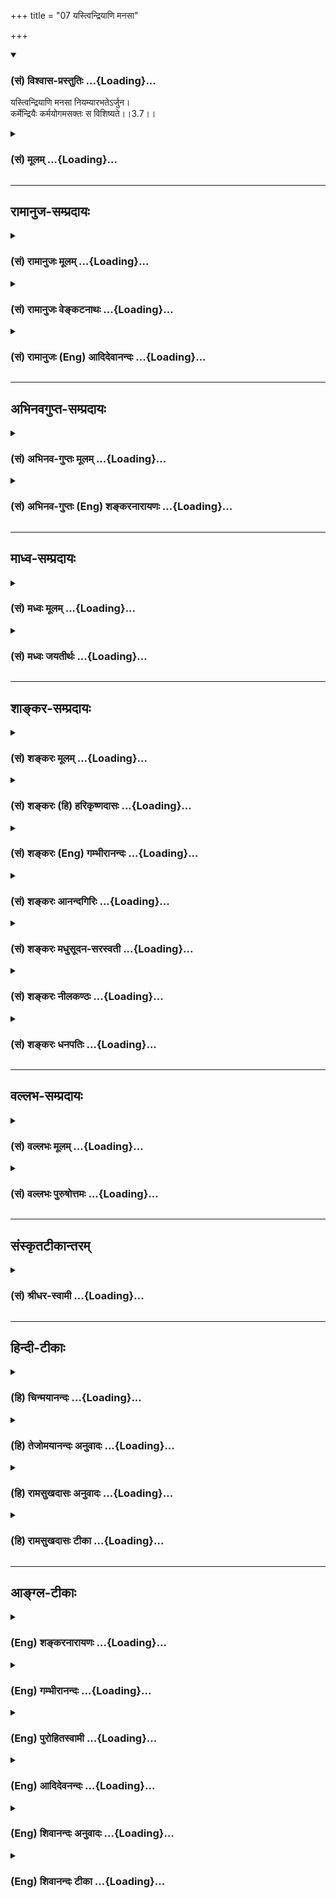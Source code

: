 +++
title = "07 यस्त्विन्द्रियाणि मनसा"

+++
<div class="js_include" newlevelforh1="3" title="(सं) विश्वास-प्रस्तुतिः" unfilled url="/purANam_vaiShNavam/mahAbhAratam/06-bhIShma-parva/03-bhagavad-gItA-parva/saMskRtam/vishvAsa-prastutiH/03_karma-yogaH/07_yastvindriyANi_ma.md">
<details open><summary><h3>(सं) विश्वास-प्रस्तुतिः ...{Loading}...</h3></summary>

यस्त्विन्द्रियाणि मनसा नियम्यारभतेऽर्जुन।  
कर्मेन्द्रियैः कर्मयोगमसक्तः स विशिष्यते।।3.7।।
</details>
</div>
<div class="js_include collapsed" newlevelforh1="3" title="(सं) मूलम्" unfilled url="/purANam_vaiShNavam/mahAbhAratam/06-bhIShma-parva/03-bhagavad-gItA-parva/saMskRtam/mUlam/03_karma-yogaH/07_yastvindriyANi_ma.md">
<details><summary><h3>(सं) मूलम् ...{Loading}...</h3></summary>

यस्त्विन्द्रियाणि मनसा नियम्यारभतेऽर्जुन।  
कर्मेन्द्रियैः कर्मयोगमसक्तः स विशिष्यते।।3.7।।
</details>
</div>


_________________
## रामानुज-सम्प्रदायः
<div class="js_include collapsed" newlevelforh1="3" title="(सं) रामानुजः मूलम्" unfilled url="/purANam_vaiShNavam/mahAbhAratam/06-bhIShma-parva/03-bhagavad-gItA-parva/saMskRtam/rAmAnujaH/mUlam/03_karma-yogaH/07_yastvindriyANi_ma.md">
<details><summary><h3>(सं) रामानुजः मूलम् ...{Loading}...</h3></summary>

।।3.7।। अतः पूर्वाभ्यस्तविषयसजातीये शास्त्रीये कर्मणि **इन्द्रियाणि**
आत्मावलोकनप्रवृत्तेन **मनसा नियम्य** तैः स्वत एव **कर्म**प्रवणैः
**इन्द्रियैः** असङ्गपूर्वकं **यः कर्मयोगम् आरभते** **सः**
असंभाव्यमानप्रमादत्वेन ज्ञाननिष्ठाद् अपि पुरुषाद् विशिष्यते।

</details>
</div>
<div class="js_include collapsed" newlevelforh1="3" title="(सं) रामानुजः वेङ्कटनाथः" unfilled url="/purANam_vaiShNavam/mahAbhAratam/06-bhIShma-parva/03-bhagavad-gItA-parva/saMskRtam/rAmAnujaH/venkaTanAthaH/03_karma-yogaH/07_yastvindriyANi_ma.md">
<details><summary><h3>(सं) रामानुजः वेङ्कटनाथः ...{Loading}...</h3></summary>

  
  
।।3.7।। प्रथममेव ज्ञानयोगमारुरुक्षुमपोद्य कर्मयोगिनं प्रशंसति यस्त्विति
श्लोकेन। प्रकृतेन सङ्गमयन् व्याख्याति अत इति। इन्द्रियाणां
निश्शेषनियमनस्य कर्मयोगारम्भस्य च मिथो विरुद्धत्वादविरोधसिद्ध्यर्थमुक्तं
शास्त्रीये कर्मणि नियम्येति। नहि कश्चित् 3।5 इत्यादिना ज्ञानयोगस्य
दुष्करत्वे यो हेतुरुक्तः तस्यैव कर्मयोगं प्रत्युपकारकत्वेन
सौकर्यप्रतिपादनार्थंपूर्वाभ्यस्तविषयसजातीये  
  
इत्युक्तम्। यदि पूर्वाभ्यास उपकारकत्वेन स्वीक्रियते तर्हि निषिद्धेभ्यो
नियमनमशक्यं तेष्वेव वासनायाः प्राचुर्यादिति शङ्कानिरासाय कर्मणः
फलान्तरपरित्यागाय चोक्तंआत्मावलोकने
प्रवृत्तेनेति। निषिद्धानामात्मावलोकनविरोधित्वाध्यवसायात्तेषु स्थिराऽपि
वासना निराक्रियत् इति भावः। कर्मेन्द्रियैः इत्यनेनाभिप्रेतं सौकर्यं
विशदयति स्वत एव कर्मप्रवणैरिन्द्रियैरिति। असङ्गस्य
कर्मयोगारम्भापेक्षितत्वादसक्तपदस्य यद्वृत्तवाक्यांशेऽन्वयमाह
असङ्गपूर्वकमिति। वैशिष्ट्यप्रकारं विशेषस्य चावधिं दर्शयति
असम्भाव्यमानप्रमादत्वेन ज्ञाननिष्ठादपीति।  
  

</details>
</div>
<div class="js_include collapsed" newlevelforh1="3" title="(सं) रामानुजः (Eng) आदिदेवानन्दः" unfilled url="/purANam_vaiShNavam/mahAbhAratam/06-bhIShma-parva/03-bhagavad-gItA-parva/saMskRtam/rAmAnujaH/english/AdidevAnandaH/03_karma-yogaH/07_yastvindriyANi_ma.md">
<details><summary><h3>(सं) रामानुजः (Eng) आदिदेवानन्दः ...{Loading}...</h3></summary>

3.7 Conseently, he who, with aspiration to have the vision of the self,
directs his senses to action according to the scriptures, such action
being of the same class as those which he practised earlier, and who
then begins to practise Karma Yoga, after renouncing attachment, with
the senses which are naturally inclined to action - he, by reason of
there being no chance of errors, excels a man following Jnana Yoga,
because there is no fear of a fall in his case.

</details>
</div>


_________________
## अभिनवगुप्त-सम्प्रदायः
<div class="js_include collapsed" newlevelforh1="3" title="(सं) अभिनव-गुप्तः मूलम्" unfilled url="/purANam_vaiShNavam/mahAbhAratam/06-bhIShma-parva/03-bhagavad-gItA-parva/saMskRtam/abhinava-guptaH/mUlam/03_karma-yogaH/07_yastvindriyANi_ma.md">
<details><summary><h3>(सं) अभिनव-गुप्तः मूलम् ...{Loading}...</h3></summary>

।।3.7।। यस्त्विति। कर्मसु क्रियामणेषु न ज्ञानहानिः। मनसोऽव्यापारे
यन्त्रपुरुषवत् कर्मणः क्रियमाणत्वात्।

</details>
</div>
<div class="js_include collapsed" newlevelforh1="3" title="(सं) अभिनव-गुप्तः (Eng) शङ्करनारायणः" unfilled url="/purANam_vaiShNavam/mahAbhAratam/06-bhIShma-parva/03-bhagavad-gItA-parva/saMskRtam/abhinava-guptaH/english/shankaranArAyaNaH/03_karma-yogaH/07_yastvindriyANi_ma.md">
<details><summary><h3>(सं) अभिनव-गुप्तः (Eng) शङ्करनारायणः ...{Loading}...</h3></summary>

3.7 Yas tu etc. When actions are being performed \[by him\], there is no
loss of his knowledge. For, when the mind does not function, he does his
work like a machine-man. Therefore -

</details>
</div>


_________________
## माध्व-सम्प्रदायः
<div class="js_include collapsed" newlevelforh1="3" title="(सं) मध्वः मूलम्" unfilled url="/purANam_vaiShNavam/mahAbhAratam/06-bhIShma-parva/03-bhagavad-gItA-parva/saMskRtam/madhvaH/mUlam/03_karma-yogaH/07_yastvindriyANi_ma.md">
<details><summary><h3>(सं) मध्वः मूलम् ...{Loading}...</h3></summary>

।।3.6 3.7।। तथापि शक्तितः त्यागः कार्य इत्याह कर्मेन्द्रियाणीति। मन एव
प्रयोजकमिति दर्शयितुमन्वयव्यतिरेकावाह मनसा स्मरन् मनसा नियम्येति।
कर्मयोगं स्ववर्णाश्रमोचितम्। न तु गृहस्थकर्मैवेति नियमः
सन्न्यासादिविधानात् सामान्यवचनाच्च।

</details>
</div>
<div class="js_include collapsed" newlevelforh1="3" title="(सं) मध्वः जयतीर्थः" unfilled url="/purANam_vaiShNavam/mahAbhAratam/06-bhIShma-parva/03-bhagavad-gItA-parva/saMskRtam/madhvaH/jayatIrthaH/03_karma-yogaH/07_yastvindriyANi_ma.md">
<details><summary><h3>(सं) मध्वः जयतीर्थः ...{Loading}...</h3></summary>

।।3.6 3.7।। तथापिकर्मेन्द्रियाणि इत्यसङ्गतम् तृतीयपक्षस्थेन
मनसेन्द्रियार्थस्मरणस्यानुक्तत्वादित्यत आह **तथापी**ति। यद्यपि
शरीरयात्राद्यर्थानि कर्माणि त्यक्तुमशक्यानि तथापि शक्तितः
शक्यत्वाद्यज्ञादिकर्मणां त्यागः कार्यः। एतदुक्तं भवति नाशक्यविषये
शास्त्रप्रवृत्तिः इत्यतस्तदतिरिक्तकर्मार्थः स्मृतौ कर्मशब्दो
भविष्यतीति।। एतच्छङ्कापरिहारः श्लोकेन दृश्यते। द्वितीयश्लोकश्च व्यर्थ
इत्यत आह **मन एवे**ति। मन एव बन्धमोक्षयोः प्रयोजकं न कर्मकरणाकरणे।
अतस्तन्निग्रह एव कार्यः न कर्मत्याग इति ज्ञापयितुमित्यर्थः। अनिगृहीतत्वे
मनसो बन्धापेक्षयाऽऽद्योऽन्वयः द्वितीयो व्यतिरेकः मोक्षापेक्षया तु
व्यत्यास इति। एतेन स्मरणस्य मानसत्वव्यभिचारान्मनसेति व्यर्थमित्यपि
परास्तम्। कर्मयोगेन योगिनां 3।3 इत्यत्र कर्मयोगशब्दस्य
गृहस्थादिकर्मविषयत्वेन प्रकृतत्वादत्रापि तद्विषयत्वप्रतीतिः स्यात्
तन्निरासार्थमाह **कर्मयोग**मिति। गृहस्थकर्मैव वनस्थकर्मैव
ब्रह्मचारिकर्मैवेति नियमो न विवक्षित इत्यर्थः। सन्न्यासादित्यादिपदेन यो
नियम्यते तद्व्यतिरिक्तग्रहणम् कर्मयोगशब्दस्य सामान्यवाचित्वाच्च।
पूर्वंज्ञानयोगेन साङ्ख्यानां 3।3 इति यत्याश्रमकर्मणः पृथगुक्तत्वात्
सामान्यशब्दोऽपि विशेषो व्यवस्थापितः। न चात्र तथाविधं किञ्चिदस्तीति भावः।

</details>
</div>


_________________
## शाङ्कर-सम्प्रदायः
<div class="js_include collapsed" newlevelforh1="3" title="(सं) शङ्करः मूलम्" unfilled url="/purANam_vaiShNavam/mahAbhAratam/06-bhIShma-parva/03-bhagavad-gItA-parva/saMskRtam/shankaraH/mUlam/03_karma-yogaH/07_yastvindriyANi_ma.md">
<details><summary><h3>(सं) शङ्करः मूलम् ...{Loading}...</h3></summary>

।।3.7।। **यस्तु** पुनः कर्मण्यधिकृतः अज्ञः बुद्धीन्द्रियाणि **मनसा
नियम्य आरभते अर्जुन कर्मेन्द्रियैः** वाक्पाण्यादिभिः। किमारभते इत्याह
**कर्मयोगम् असक्तः** सन् फलाभिसंधिवर्जितः **सः विशिष्यते** इतरस्मात्
मिथ्याचारात्।। यतः एवम् अतः

</details>
</div>
<div class="js_include collapsed" newlevelforh1="3" title="(सं) शङ्करः (हि) हरिकृष्णदासः" unfilled url="/purANam_vaiShNavam/mahAbhAratam/06-bhIShma-parva/03-bhagavad-gItA-parva/saMskRtam/shankaraH/hindI/harikRShNadAsaH/03_karma-yogaH/07_yastvindriyANi_ma.md">
<details><summary><h3>(सं) शङ्करः (हि) हरिकृष्णदासः ...{Loading}...</h3></summary>

।।3.7।। परंतु हे अर्जुन जो कर्मोंका अधिकारी अज्ञानी ज्ञानेन्द्रियोंको
मनसे रोककर वाणी हाथ इत्यादि कर्मेन्द्रियोंसे आचरण करता है। किसका आचरण
करता है सो कहते हैं आसक्तिरहित होकर कर्मयोगका आचरण करता है वह ( कर्मयोगी
) दूसरेकी अपेक्षा अर्थात् मिथ्याचारियोंकी अपेक्षा श्रेष्ठ है।

</details>
</div>
<div class="js_include collapsed" newlevelforh1="3" title="(सं) शङ्करः (Eng) गम्भीरानन्दः" unfilled url="/purANam_vaiShNavam/mahAbhAratam/06-bhIShma-parva/03-bhagavad-gItA-parva/saMskRtam/shankaraH/english/gambhIrAnandaH/03_karma-yogaH/07_yastvindriyANi_ma.md">
<details><summary><h3>(सं) शङ्करः (Eng) गम्भीरानन्दः ...{Loading}...</h3></summary>

3.7 Tu, but, on the other hand, O Arjuna; yah, one who is unenlightened
and who is eligible for action; arabhate, engages in;-what does he
engage in; the Lord says in answer-karma yogam, Karma-yoga;
karma-indriyaih, with the organs of action, with speech, hands, etc.;
niyamya, controlling; indriyani, the sense-organs; manasa, with the
mind; and becoming asaktah unattached; \[Here Ast; adds
'phalabhisandhi-varjitah, free from hankering for results'.-Tr.\] sah,
that one; visisyate, excels the other one, the hypocrite. This being so,
therefore,

</details>
</div>
<div class="js_include collapsed" newlevelforh1="3" title="(सं) शङ्करः आनन्दगिरिः" unfilled url="/purANam_vaiShNavam/mahAbhAratam/06-bhIShma-parva/03-bhagavad-gItA-parva/saMskRtam/shankaraH/AnandagiriH/03_karma-yogaH/07_yastvindriyANi_ma.md">
<details><summary><h3>(सं) शङ्करः आनन्दगिरिः ...{Loading}...</h3></summary>

।।3.7।। अनात्मज्ञस्य चोदितमकुर्वतो जाग्रतो
विषयान्तरदर्शनध्रौव्यान्मिथ्याचारत्वेन प्रत्यवायित्वमुक्त्वा
विहितमनुतिष्ठतस्तस्यैव फलाभिलाषविकलस्य सदाचारत्वेन वैशिष्ट्यमाचष्टे
**यस्त्विन्द्रियाणीति।** विहितमनुतिष्ठतो मूर्खात् कर्म त्यजतो
वैशिष्ट्यमक्षरयोजनया स्पष्टयति **यस्तु पुनरिति।**

</details>
</div>
<div class="js_include collapsed" newlevelforh1="3" title="(सं) शङ्करः मधुसूदन-सरस्वती" unfilled url="/purANam_vaiShNavam/mahAbhAratam/06-bhIShma-parva/03-bhagavad-gItA-parva/saMskRtam/shankaraH/madhusUdana-sarasvatI/03_karma-yogaH/07_yastvindriyANi_ma.md">
<details><summary><h3>(सं) शङ्करः मधुसूदन-सरस्वती ...{Loading}...</h3></summary>

।।3.7।। औत्सुक्यमात्रेण सर्वकर्माण्यसंन्यस्य चित्तशुद्धये
निष्कामकर्माण्येव यथाशास्त्रं कुर्यात्। यस्मात्
तुशब्दोऽशुद्धान्तःकरणसंन्यासिव्यतिरेकार्थः। इन्द्रायाणि ज्ञानेन्द्रियाणि
श्रोत्रादीनि मनसा सह नियम्य पापहेतुशब्दादिविषयासक्तेर्निवर्त्य मनसा
विवेकयुक्तेन नियम्येति वा कर्मेन्द्रियैर्वाक्पाण्यादिभिः कर्मयोगं
शुद्धिहेतुतया विहितं कर्मारभते करोत्यसक्तः फलाभिलाषशून्यः सन् यो विवेकी
स इतरस्मान्मिथ्याचाराद्विशिष्यते। परिश्रमसाम्येऽपि फलातिशयभाक्त्वेन
श्रेष्ठो भवति। हे अर्जुन आश्चर्यमिदं पश्य यदेकः कर्मेन्द्रियाणि
निगृह्णञ्ज्ञानेन्द्रियाणि व्यापारयन्पुरुषार्थशून्यः अपरस्तु
ज्ञानेन्द्रियाणि निगृह्य कर्मेन्द्रियाणि
व्यापारयन्परमपुरुषार्थभाग्भवतीति।

</details>
</div>
<div class="js_include collapsed" newlevelforh1="3" title="(सं) शङ्करः नीलकण्ठः" unfilled url="/purANam_vaiShNavam/mahAbhAratam/06-bhIShma-parva/03-bhagavad-gItA-parva/saMskRtam/shankaraH/nIlakaNThaH/03_karma-yogaH/07_yastvindriyANi_ma.md">
<details><summary><h3>(सं) शङ्करः नीलकण्ठः ...{Loading}...</h3></summary>

।।3.7।। यस्तु पूर्वस्मान्मिथ्याचाराद्विलक्षणः पुरुषधौरेयः इन्द्रियाणि
मनसा सह नियम्य रागद्वेषवियुक्तानि कृत्वा कर्मेन्द्रियैः कर्मयोगमारभते हे
अर्जुन सः कर्मफले स्वर्गादावैहिके वा शब्दादौ असक्तोऽनासक्तोऽतो
विशिष्यते। पूर्वस्मादधिको भवतीत्यर्थः।

</details>
</div>
<div class="js_include collapsed" newlevelforh1="3" title="(सं) शङ्करः धनपतिः" unfilled url="/purANam_vaiShNavam/mahAbhAratam/06-bhIShma-parva/03-bhagavad-gItA-parva/saMskRtam/shankaraH/dhanapatiH/03_karma-yogaH/07_yastvindriyANi_ma.md">
<details><summary><h3>(सं) शङ्करः धनपतिः ...{Loading}...</h3></summary>

।।3.7।। **य इति।** यस्त्वज्ञः कर्मण्यधिकृतः ज्ञानेन्द्रियाणि
विवेकवैराग्ययुक्तेन मनसा नियम्य। मनसा
सहेत्यर्थस्त्वरुचिग्रस्तः। अरुचिबीजं तु पूर्वश्लोकोक्तस्य मनसः करणत्वस्य
त्यागः सहशब्दाध्याहारश्च। फलाभिसंधिरहितः कर्मेन्द्रियैः कर्मयोगमारभते स
पूर्वस्माच्छ्रेष्ठो भवति ज्ञाननिष्ठोपाये स्थितो यतः। अर्जुनेति संबोधयन्
एवमेव त्वमपि कुर्वन् त्वमपि कुर्वन् अन्वर्थसंज्ञो भविष्यसीति ध्वनयति।

</details>
</div>


_________________
## वल्लभ-सम्प्रदायः
<div class="js_include collapsed" newlevelforh1="3" title="(सं) वल्लभः मूलम्" unfilled url="/purANam_vaiShNavam/mahAbhAratam/06-bhIShma-parva/03-bhagavad-gItA-parva/saMskRtam/vallabhaH/mUlam/03_karma-yogaH/07_yastvindriyANi_ma.md">
<details><summary><h3>(सं) वल्लभः मूलम् ...{Loading}...</h3></summary>

।।3.7।। यस्तु मनसा योगशुद्धेनेन्द्रियाणि दुष्टानि नियम्य कर्मेन्द्रियैः
कर्मयोगमसक्तः सन्नारभते स उत्तमः।

</details>
</div>
<div class="js_include collapsed" newlevelforh1="3" title="(सं) वल्लभः पुरुषोत्तमः" unfilled url="/purANam_vaiShNavam/mahAbhAratam/06-bhIShma-parva/03-bhagavad-gItA-parva/saMskRtam/vallabhaH/puruShottamaH/03_karma-yogaH/07_yastvindriyANi_ma.md">
<details><summary><h3>(सं) वल्लभः पुरुषोत्तमः ...{Loading}...</h3></summary>

  
  
।।3.7।। स्वरूपज्ञानेन त्यागी उत्तमः तत्त्यागस्वरूपं तस्योत्तमत्वमाह
यस्त्विति। तुशब्दो लौकिकार्थनिग्रहपक्षं व्यावर्तयति। य इन्द्रियाणि मनसा
नियम्य मनसा मदर्थं नियमे स्थापयित्वा
कर्मेन्द्रियैर्वाक्चक्षुर्हस्तादिभिः कर्मणां कृतीनां योगं मया सह
योगमसक्तः स्वसुखाभिलाषाभावेन मत्सुखार्थमेव आरभते स विशिष्यते विशिष्ठो
भवति उत्तमो भवतीत्यर्थः।  
  

</details>
</div>


_________________
## संस्कृतटीकान्तरम्
<div class="js_include collapsed" newlevelforh1="3" title="(सं) श्रीधर-स्वामी" unfilled url="/purANam_vaiShNavam/mahAbhAratam/06-bhIShma-parva/03-bhagavad-gItA-parva/saMskRtam/shrIdhara-svAmI/03_karma-yogaH/07_yastvindriyANi_ma.md">
<details><summary><h3>(सं) श्रीधर-स्वामी ...{Loading}...</h3></summary>

।।3.7।। एतद्विपरीतः कर्मकर्ता श्रेष्ठ इत्याह **यस्त्विति।** यस्तु
ज्ञानेन्द्रियाणि मनसा नियम्य ईश्वरप्रवणानि कृत्वा कर्मेन्द्रियैः
कर्मरुपं उपायमारभतेऽनुतिष्ठति असक्तः फलाभिलाषरहितः सन् स विन्निष्यते
विशिष्टो भवति। चित्तशुद्ध्या ज्ञानावान्भवतीत्यर्थः।

</details>
</div>


_________________
## हिन्दी-टीकाः
<div class="js_include collapsed" newlevelforh1="3" title="(हि) चिन्मयानन्दः" unfilled url="/purANam_vaiShNavam/mahAbhAratam/06-bhIShma-parva/03-bhagavad-gItA-parva/hindI/chinmayAnandaH/03_karma-yogaH/07_yastvindriyANi_ma.md">
<details><summary><h3>(हि) चिन्मयानन्दः ...{Loading}...</h3></summary>

।।3.7।। सरलसी प्रतीत होने वाली इन दो पंक्तियों में सही कर्म एवं जीवन
जीने की कला का सम्पूर्ण ज्ञान सन्निहित है। आधुनिक जगत् को विचारों की
सूत्ररूपता (अर्थात् कम शब्दों में अधिक अर्थ बताना) का ज्ञान नहीं है जबकि
प्राचीन सूत्रकारों ने अपने विचारों से ऐसे भारत का निर्माण किया जहाँ
आध्यात्मिक संस्कृति विकसित हुई और राष्ट्र ने स्वर्णयुग का अवलोकन किया। मन
का अस्तित्व एवं पोषण पाँच ज्ञानेन्द्रियों द्वारा ग्रहण की हुई बाह्य जगत्
की विषय संवेदनाओं से होता है। मन की वृत्ति इन्द्रियों के माध्यम द्वारा
विषयों तक पहुँच कर उनके आकार को ग्रहण करती है जिससे उस विषय का प्रत्यक्ष
ज्ञान होता है। यदि मन इन्द्रियों के साथ युक्त न हो तो विषयों के बाह्य
देश में स्थित होने पर भी उनका ज्ञान संभव नहीं होता। इसीलिये अनेक बार जब
हम पुस्तक के अध्ययन में एकचित्त हो जाते हैं तब समीप से किसी के पुकारने
पर भी उसकी आवाज हम नहीं सुन पाते। मन की एकाग्रता के ऐसे अनेक उदाहरण
हैं। इस श्लोक में साधक को मन के द्वारा इन्द्रियों को संयमित करने की
सम्मति दी गयी है। इसे सफलतापूर्वक तभी किया जा सकता है जब मन को एक
श्रेष्ठ दिव्य लक्ष्य की ओर प्रेरित किया जाय। केवल हठपूर्वक मन के तीव्र
वेग को रोकने का प्रयत्न करना जलप्लावित नदी का प्रवाह रोकने के प्रयत्न के
समान है। इसका व्यर्थ होना निश्चित है। श्रीकृष्ण आत्मसंयम का उपाय आगे
बतायेंगे। मन से इन्द्रियों का संयम करना साधना का निषेधात्मक पक्ष है। हम
अपने सामान्य जीवन में अपनी अधिकांश शक्ति विषयों में ही व्यय करते हैं
इसलिये संयम के द्वारा इस शक्ति का अपव्यय रोक कर उसे संग्रहित करने को कहा
जाता है किन्तु यदि इस संग्रहित शक्ति का उपयोग तत्काल ही श्रेष्ठ वस्तु की
प्राप्ति के लिये नहीं किया जाय तो संयम के बांध को तोड़कर वह वस्तु मनुष्य
के सन्तुलित व्यक्तित्व को ही प्रवाह में बहाकर ले जायेगी। श्लोक की दूसरी
पंक्ति में अपनी एकत्रित शक्ति का सदुपयोग करना सिखाया गया है।  
  
इस शक्ति का उपयोग कर्मेंन्द्रियों द्वारा कर्मक्षेत्र में समुचित रूप से
कर्म करने में करना चाहिये। यहाँ भी एक महत्त्वपूर्ण सावधानी रखने के लिये
श्रीकृष्ण कहते हैं। कर्मयोगी को सब कर्म अनासक्त होकर करने चाहिये।  
  
यदि किसी कैमरे में साधारण कागज रखकर किसी वस्तु का चित्र खींचने का
प्रयत्न किया जाय तो कितनी ही देर प्रकाशित वस्तु के सामने रखने पर भी उस
कागज पर कोई चित्रण नहीं हो सकता परन्तु कागज को कैमरे के उपयुक्त बनाने पर
क्षणमात्र में चित्र खींचा जा सकता है। इसी प्रकार आसक्ति से भरे मन पर
विषयों के सम्बन्ध से शीघ्र ही वासनायें अंकित हो जाती हैं। इसी कारण से
भगवान् कहते हैं कि हमको अनासक्त होकर कर्म करना चाहिये जिससे नये संस्कार
उत्पन्न नहीं होंगे। साथहीसाथ पूर्वार्जित वासनाओं का क्षय भी हो
जायेगा। गीता में इस सिद्धांत का विवेचन इतनी युक्तियुक्त एवं वैज्ञानिक
पद्धति से किया गया है कि उसका अध्ययन करने वाले किसी भी विद्यार्थी को
उसमें दोष देखने अथवा संदेह करने का अवसर ही नहीं मिलता।  
  
इन्द्रिय संयम से शक्ति के अपव्यय को रोक कर अनासक्त भाव से कर्मेंद्रियों
के द्वारा श्रेष्ठ कर्म करने में उसका सदुपयोग करने से चित्तशुद्धि होगी।
इस प्रकार जो कर्मक्षेत्र हमारे बन्धन का कारण था उसी में गीता में वर्णित
जीवन की शैली अपनाते हुये कर्म करने पर वही क्षेत्र मोक्ष का साधन बन
जायेगा।  
  
इसलिये

</details>
</div>
<div class="js_include collapsed" newlevelforh1="3" title="(हि) तेजोमयानन्दः अनुवादः" unfilled url="/purANam_vaiShNavam/mahAbhAratam/06-bhIShma-parva/03-bhagavad-gItA-parva/hindI/tejomayAnandaH/anuvAdaH/03_karma-yogaH/07_yastvindriyANi_ma.md">
<details><summary><h3>(हि) तेजोमयानन्दः अनुवादः ...{Loading}...</h3></summary>

।।3.7।। परन्तु हे अर्जुन जो पुरुष मन से इन्द्रियों को वश में करके
अनासक्त हुआ कर्मेंन्द्रियों से कर्मयोग का आचरण करता है वह श्रेष्ठ है।।  
  

</details>
</div>
<div class="js_include collapsed" newlevelforh1="3" title="(हि) रामसुखदासः अनुवादः" unfilled url="/purANam_vaiShNavam/mahAbhAratam/06-bhIShma-parva/03-bhagavad-gItA-parva/hindI/rAmasukhadAsaH/anuvAdaH/03_karma-yogaH/07_yastvindriyANi_ma.md">
<details><summary><h3>(हि) रामसुखदासः अनुवादः ...{Loading}...</h3></summary>

।।3.7।। हे अर्जुन! जो मनुष्य मनसे इन्द्रियोंपर नियन्त्रण करके आसक्तिरहित
होकर (निष्काम भावसे) समस्त इन्द्रियोंके द्वारा कर्मयोगका आचरण करता है,
वही श्रेष्ठ है।

</details>
</div>
<div class="js_include collapsed" newlevelforh1="3" title="(हि) रामसुखदासः टीका" unfilled url="/purANam_vaiShNavam/mahAbhAratam/06-bhIShma-parva/03-bhagavad-gItA-parva/hindI/rAmasukhadAsaH/TIkA/03_karma-yogaH/07_yastvindriyANi_ma.md">
<details><summary><h3>(हि) रामसुखदासः टीका ...{Loading}...</h3></summary>

3.7।।***व्याख्या--*'तु'**यहाँ अनासक्त होकर कर्म करनेवालेको
मिथ्याचारीकी अपेक्षा ही नहीं, प्रत्युत साङ्ख्ययोगीकी अपेक्षा भी श्रेष्ठ
बतानेकी दृष्टिसे **'तु'** पद दिया गया है।**'अर्जुन'** अर्जुन शब्दका अर्थ
होता है--स्वच्छ। यहाँ भगवान्ने **'अर्जुन'** सम्बोधनका प्रयोग करके यह भाव
दिखलाया है कि तुम निर्मल अन्तःकरणसे युक्त हो; अतः तुम्हारे अन्तःकरणमें
कर्तव्यकर्मविषयक यह सन्देह कैसे; अर्थात् यह सन्देह तुम्हारेमें स्थिर
नहीं रह सकता।

</details>
</div>


_________________
## आङ्ग्ल-टीकाः
<div class="js_include collapsed" newlevelforh1="3" title="(Eng) शङ्करनारायणः" unfilled url="/purANam_vaiShNavam/mahAbhAratam/06-bhIShma-parva/03-bhagavad-gItA-parva/english/shankaranArAyaNaH/03_karma-yogaH/07_yastvindriyANi_ma.md">
<details><summary><h3>(Eng) शङ्करनारायणः ...{Loading}...</h3></summary>

3.7. But, controlling sense-organs by mind, whosoever undertakes the
Yoga of action with the action-senses he, the detached one, is superior
\[to others\], O Arjuna !

</details>
</div>
<div class="js_include collapsed" newlevelforh1="3" title="(Eng) गम्भीरानन्दः" unfilled url="/purANam_vaiShNavam/mahAbhAratam/06-bhIShma-parva/03-bhagavad-gItA-parva/english/gambhIrAnandaH/03_karma-yogaH/07_yastvindriyANi_ma.md">
<details><summary><h3>(Eng) गम्भीरानन्दः ...{Loading}...</h3></summary>

3.7 But, O Arjuna, one who engages in Karma-yoga with the organs of
action, controlling the organs with the mind and becoming
unattached-that one excels.

</details>
</div>
<div class="js_include collapsed" newlevelforh1="3" title="(Eng) पुरोहितस्वामी" unfilled url="/purANam_vaiShNavam/mahAbhAratam/06-bhIShma-parva/03-bhagavad-gItA-parva/english/purohitasvAmI/03_karma-yogaH/07_yastvindriyANi_ma.md">
<details><summary><h3>(Eng) पुरोहितस्वामी ...{Loading}...</h3></summary>

3.7 But, O Arjuna! All honour to him whose mind controls his senses, for
he is thereby beginning to practise Karma-Yoga, the Path of Right
Action, keeping himself always unattached.

</details>
</div>
<div class="js_include collapsed" newlevelforh1="3" title="(Eng) आदिदेवनन्दः" unfilled url="/purANam_vaiShNavam/mahAbhAratam/06-bhIShma-parva/03-bhagavad-gItA-parva/english/AdidevanandaH/03_karma-yogaH/07_yastvindriyANi_ma.md">
<details><summary><h3>(Eng) आदिदेवनन्दः ...{Loading}...</h3></summary>

3.7 But he who, subduing his senses by the mind, O Arjuna, begins to
practise Karma Yoga through the organs of action and who is free from
attachment - he excels.

</details>
</div>
<div class="js_include collapsed" newlevelforh1="3" title="(Eng) शिवानन्दः अनुवादः" unfilled url="/purANam_vaiShNavam/mahAbhAratam/06-bhIShma-parva/03-bhagavad-gItA-parva/english/shivAnandaH/anuvAdaH/03_karma-yogaH/07_yastvindriyANi_ma.md">
<details><summary><h3>(Eng) शिवानन्दः अनुवादः ...{Loading}...</h3></summary>

3.7 But whosoever, controlling the senses by the mind, O Arjuna, engages
himself in Karma Yoga with the organs of action, without attachment, he
excels.

</details>
</div>
<div class="js_include collapsed" newlevelforh1="3" title="(Eng) शिवानन्दः टीका" unfilled url="/purANam_vaiShNavam/mahAbhAratam/06-bhIShma-parva/03-bhagavad-gItA-parva/english/shivAnandaH/TIkA/03_karma-yogaH/07_yastvindriyANi_ma.md">
<details><summary><h3>(Eng) शिवानन्दः टीका ...{Loading}...</h3></summary>

3.7 यः whose; तु but; इन्द्रियाणि the senses; मनसा by the mind; नियम्य
controlling; आरभते commences; अर्जुन O Arjuna; कर्मेन्द्रियैः by the
organs of action; कर्मयोगम् Karma Yoga; असक्तः unattached; सः he;
विशिष्यते excels.Commentary If anyone performs actions with his organs
of action (viz.; hands; feet; organ of speech; etc.) controlling the
organs of knowledge by the mind; and without expectation of the fruits
of the actions and without egoism; he is certainly more worthy than the
other who is a hypocrite or a man of false conduct.
(Cf.II.64;68IV.21).The five organs of knowledge are the eyes; the ears;
the nose; the skin and the sense of taste (tongue).

</details>
</div>
